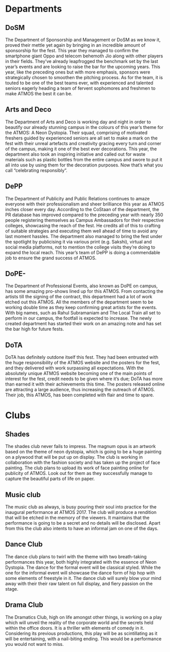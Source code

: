 <!-- TITLE: Deptsclubs -->
<!-- SUBTITLE: A quick summary of Deptsclubs -->

# Departments
## DoSM
The Department of Sponsorship and Management or DoSM as we know it, proved their mettle yet again by bringing in an incredible amount of sponsorship for the fest. This year they managed to confirm the smartphone giant Oppo and telecom behemoth Jio along with other players in their fields. They’ve already leapfrogged the benchmark set by the last year’s events and are looking to raise the bar for the upcoming years. This year, like the preceding ones but with more emphasis, sponsors were strategically chosen to smoothen the pitching process. As for the team, it is touted to be one of the best teams ever, with experienced and talented seniors eagerly heading a team of fervent sophomores and freshmen to make ATMOS the best it can be.

## Arts and Deco
The Department of Arts and Deco is working day and night in order to beautify our already stunning campus in the colours of this year’s theme for the ATMOS: A Neon Dystopia. Their squad, comprising of motivated freshers guided by experienced seniors are all set to make a mark on the fest with their unreal artefacts and creativity gracing every turn and corner of the campus, making it one of the best ever decorations. This year, the department also took an inspiring initiative and called out for waste materials such as plastic bottles from the entire campus and swore to put it all into use by using them for the decoration purposes. Now that’s what you call “celebrating responsibly”. 

## DePP
The Department of Publicity and Public Relations continues to amaze everyone with their professionalism and sheer brilliance this year as ATMOS inches closer every day. According to the CoStaan of the department, the PR database has improved compared to the preceding year with nearly 350 people registering themselves as Campus Ambassadors for their respective colleges, showcasing the reach of the fest. He credits all of this to crafting of suitable strategies and executing them well ahead of time to avoid any last moment hassles. The department also managed to bring the fest under the spotlight by publicising it via various print (e.g. Sakshi), virtual and social media platforms, not to mention the college visits they’re doing to expand the local reach. This year’s team of DePP is doing a commendable job to ensure the grand success of ATMOS.

## DoPE-
The Department of Professional Events, also known as DoPE on campus, has some amazing pro-shows lined up for this ATMOS. From contacting the artists till the signing of the contract, this department had a lot of work etched out this ATMOS. All the members of the department seem to be working double time as they keep confirming great artists for the events. With big names, such as Rahul Subramaniam and The Local Train all set to perform in our campus, the footfall is expected to increase. The newly created department has started their work on an amazing note and has set the bar high for future fests.
 
## DoTA
DoTA has definitely outdone itself this fest. They had been entrusted with the huge responsibility of the ATMOS website and the posters for the fest, and they delivered with work surpassing all expectations. With the absolutely unique ATMOS website becoming one of the main points of interest for the fest, credit needs to be given where it’s due; DoTA has more than earned it with their achievements this time. The posters released online are attracting a large audience, thus increasing the outreach of ATMOS. Their job, this ATMOS, has been completed with flair and time to spare.

# Clubs
## Shades 
The shades club never fails to impress. The magnum opus is an artwork based on the theme of neon dystopia, which is going to be a huge painting on a plywood that will be put up on display. The club is  working in collaboration with the fashion society and has taken up the project of face painting. The club plans to upload its work of face painting online for publicity of ATMOS. Look out for them as they successfully manage to capture the beautiful parts of life on paper.

## Music club
The music club as always, is busy pouring their soul into practice for the inaugural performance at ATMOS 2017. The club will produce a rendition that will be etched in the memory of the viewers. It maintains that the performance is going to be a secret and no details will be disclosed. Apart from this the club also intents to have an informal jam on one of the days.

## Dance Club
The dance club plans to twirl with the theme with two breath-taking performances this year, both highly integrated with the essence of Neon Dystopia. The dance for the formal event will be classical styled. While the one for the informal event will showcase the dance form of hip hop with some elements of freestyle in it. The dance club will surely blow your mind away with their their raw talent on full display, and fiery passion on the stage.

## Drama Club
The Dramatics Club, high on life amongst other things, is working on a play which will unveil the reality of the corporate world and the secrets held within the office doors. It is a thriller with elements of comedy in it. Considering its previous productions, this play will be as scintillating as it will be entertaining, with a nail-biting ending. This would be a performance you would not want to miss.


